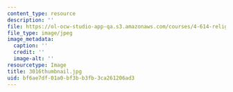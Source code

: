 ```yaml
---
content_type: resource
description: ''
file: https://ol-ocw-studio-app-qa.s3.amazonaws.com/courses/4-614-religious-architecture-and-islamic-cultures-fall-2002/bf6ae7df01a0bf3bb3fb3ca261206ad3_3016thumbnail.jpg
file_type: image/jpeg
image_metadata:
  caption: ''
  credit: ''
  image-alt: ''
resourcetype: Image
title: 3016thumbnail.jpg
uid: bf6ae7df-01a0-bf3b-b3fb-3ca261206ad3
---
```

